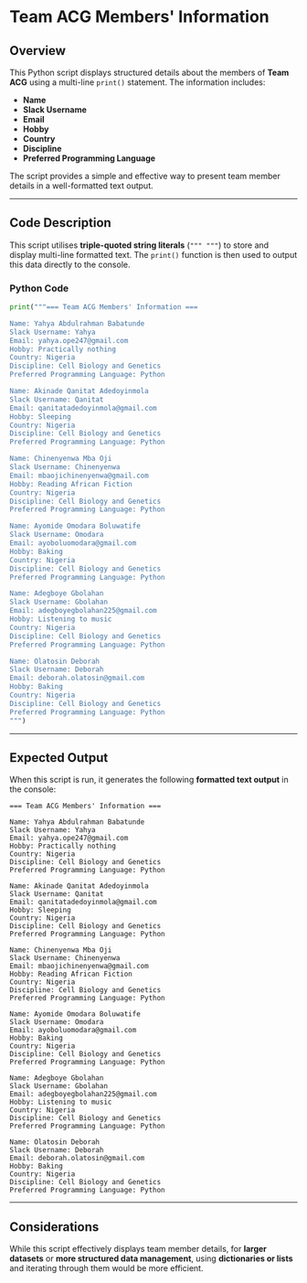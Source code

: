 # **Team ACG Members' Information**

## **Overview**  
This Python script displays structured details about the members of **Team ACG** using a multi-line `print()` statement. The information includes:  
- **Name**  
- **Slack Username**  
- **Email**  
- **Hobby**  
- **Country**  
- **Discipline**  
- **Preferred Programming Language**  

The script provides a simple and effective way to present team member details in a well-formatted text output.  

---
 
## **Code Description**  
This script utilises **triple-quoted string literals** (`""" """`) to store and display multi-line formatted text. The `print()` function is then used to output this data directly to the console.  

### **Python Code**  
```python
print("""=== Team ACG Members' Information ===

Name: Yahya Abdulrahman Babatunde
Slack Username: Yahya
Email: yahya.ope247@gmail.com
Hobby: Practically nothing
Country: Nigeria
Discipline: Cell Biology and Genetics
Preferred Programming Language: Python

Name: Akinade Qanitat Adedoyinmola
Slack Username: Qanitat
Email: qanitatadedoyinmola@gmail.com
Hobby: Sleeping
Country: Nigeria
Discipline: Cell Biology and Genetics
Preferred Programming Language: Python

Name: Chinenyenwa Mba Oji
Slack Username: Chinenyenwa
Email: mbaojichinenyenwa@gmail.com
Hobby: Reading African Fiction
Country: Nigeria
Discipline: Cell Biology and Genetics
Preferred Programming Language: Python

Name: Ayomide Omodara Boluwatife
Slack Username: Omodara
Email: ayoboluomodara@gmail.com
Hobby: Baking
Country: Nigeria
Discipline: Cell Biology and Genetics
Preferred Programming Language: Python

Name: Adegboye Gbolahan
Slack Username: Gbolahan
Email: adegboyegbolahan225@gmail.com
Hobby: Listening to music
Country: Nigeria
Discipline: Cell Biology and Genetics
Preferred Programming Language: Python

Name: Olatosin Deborah
Slack Username: Deborah
Email: deborah.olatosin@gmail.com
Hobby: Baking
Country: Nigeria
Discipline: Cell Biology and Genetics
Preferred Programming Language: Python
""")
```

---

## **Expected Output**  
When this script is run, it generates the following **formatted text output** in the console:  

```text
=== Team ACG Members' Information ===

Name: Yahya Abdulrahman Babatunde
Slack Username: Yahya
Email: yahya.ope247@gmail.com
Hobby: Practically nothing
Country: Nigeria
Discipline: Cell Biology and Genetics
Preferred Programming Language: Python

Name: Akinade Qanitat Adedoyinmola
Slack Username: Qanitat
Email: qanitatadedoyinmola@gmail.com
Hobby: Sleeping
Country: Nigeria
Discipline: Cell Biology and Genetics
Preferred Programming Language: Python

Name: Chinenyenwa Mba Oji
Slack Username: Chinenyenwa
Email: mbaojichinenyenwa@gmail.com
Hobby: Reading African Fiction
Country: Nigeria
Discipline: Cell Biology and Genetics
Preferred Programming Language: Python

Name: Ayomide Omodara Boluwatife
Slack Username: Omodara
Email: ayoboluomodara@gmail.com
Hobby: Baking
Country: Nigeria
Discipline: Cell Biology and Genetics
Preferred Programming Language: Python

Name: Adegboye Gbolahan
Slack Username: Gbolahan
Email: adegboyegbolahan225@gmail.com
Hobby: Listening to music
Country: Nigeria
Discipline: Cell Biology and Genetics
Preferred Programming Language: Python

Name: Olatosin Deborah
Slack Username: Deborah
Email: deborah.olatosin@gmail.com
Hobby: Baking
Country: Nigeria
Discipline: Cell Biology and Genetics
Preferred Programming Language: Python
```

---

## **Considerations**  
While this script effectively displays team member details, for **larger datasets** or **more structured data management**, using **dictionaries or lists** and iterating through them would be more efficient. 
